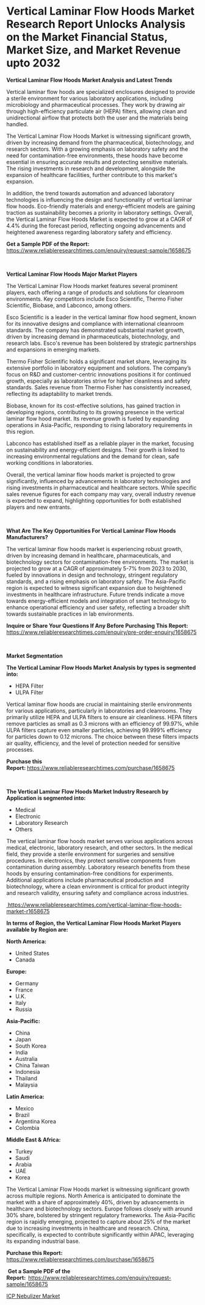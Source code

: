 <p><h1>Vertical Laminar Flow Hoods Market Research Report Unlocks Analysis on the Market Financial Status, Market Size, and Market Revenue upto 2032</h1></p><p><strong>Vertical Laminar Flow Hoods Market Analysis and Latest Trends</strong></p>
<p><p>Vertical laminar flow hoods are specialized enclosures designed to provide a sterile environment for various laboratory applications, including microbiology and pharmaceutical processes. They work by drawing air through high-efficiency particulate air (HEPA) filters, allowing clean and unidirectional airflow that protects both the user and the materials being handled.</p><p>The Vertical Laminar Flow Hoods Market is witnessing significant growth, driven by increasing demand from the pharmaceutical, biotechnology, and research sectors. With a growing emphasis on laboratory safety and the need for contamination-free environments, these hoods have become essential in ensuring accurate results and protecting sensitive materials. The rising investments in research and development, alongside the expansion of healthcare facilities, further contribute to this market's expansion.</p><p>In addition, the trend towards automation and advanced laboratory technologies is influencing the design and functionality of vertical laminar flow hoods. Eco-friendly materials and energy-efficient models are gaining traction as sustainability becomes a priority in laboratory settings. Overall, the Vertical Laminar Flow Hoods Market is expected to grow at a CAGR of 4.4% during the forecast period, reflecting ongoing advancements and heightened awareness regarding laboratory safety and efficiency.</p></p>
<p><strong>Get a Sample PDF of the Report:&nbsp;</strong> <a href="https://www.reliableresearchtimes.com/enquiry/request-sample/1658675?utm_campaign=2201&utm_medium=2&utm_source=Github&utm_content=ia&utm_term=08042025&utm_id=vertical-laminar-flow-hoods">https://www.reliableresearchtimes.com/enquiry/request-sample/1658675</a></p>
<p>&nbsp;</p>
<p><strong>Vertical Laminar Flow Hoods Major Market Players</strong></p>
<p><p>The Vertical Laminar Flow Hoods market features several prominent players, each offering a range of products and solutions for cleanroom environments. Key competitors include Esco Scientific, Thermo Fisher Scientific, Biobase, and Labconco, among others.</p><p>Esco Scientific is a leader in the vertical laminar flow hood segment, known for its innovative designs and compliance with international cleanroom standards. The company has demonstrated substantial market growth, driven by increasing demand in pharmaceuticals, biotechnology, and research labs. Esco's revenue has been bolstered by strategic partnerships and expansions in emerging markets.</p><p>Thermo Fisher Scientific holds a significant market share, leveraging its extensive portfolio in laboratory equipment and solutions. The company’s focus on R&D and customer-centric innovations positions it for continued growth, especially as laboratories strive for higher cleanliness and safety standards. Sales revenue from Thermo Fisher has consistently increased, reflecting its adaptability to market trends.</p><p>Biobase, known for its cost-effective solutions, has gained traction in developing regions, contributing to its growing presence in the vertical laminar flow hood market. Its revenue growth is fueled by expanding operations in Asia-Pacific, responding to rising laboratory requirements in this region.</p><p>Labconco has established itself as a reliable player in the market, focusing on sustainability and energy-efficient designs. Their growth is linked to increasing environmental regulations and the demand for clean, safe working conditions in laboratories.</p><p>Overall, the vertical laminar flow hoods market is projected to grow significantly, influenced by advancements in laboratory technologies and rising investments in pharmaceutical and healthcare sectors. While specific sales revenue figures for each company may vary, overall industry revenue is expected to expand, highlighting opportunities for both established players and new entrants.</p></p>
<p>&nbsp;</p>
<p><strong>What Are The Key Opportunities For Vertical Laminar Flow Hoods Manufacturers?</strong></p>
<p><p>The vertical laminar flow hoods market is experiencing robust growth, driven by increasing demand in healthcare, pharmaceuticals, and biotechnology sectors for contamination-free environments. The market is projected to grow at a CAGR of approximately 5-7% from 2023 to 2030, fueled by innovations in design and technology, stringent regulatory standards, and a rising emphasis on laboratory safety. The Asia-Pacific region is expected to witness significant expansion due to heightened investments in healthcare infrastructure. Future trends indicate a move towards energy-efficient models and integration of smart technology to enhance operational efficiency and user safety, reflecting a broader shift towards sustainable practices in lab environments.</p></p>
<p><strong>Inquire or Share Your Questions If Any Before Purchasing This Report:</strong> <a href="https://www.reliableresearchtimes.com/enquiry/pre-order-enquiry/1658675?utm_campaign=2201&utm_medium=2&utm_source=Github&utm_content=ia&utm_term=08042025&utm_id=vertical-laminar-flow-hoods">https://www.reliableresearchtimes.com/enquiry/pre-order-enquiry/1658675</a></p>
<p>&nbsp;</p>
<p><strong>Market Segmentation</strong></p>
<p><strong>The Vertical Laminar Flow Hoods Market Analysis by types is segmented into:</strong></p>
<p><ul><li>HEPA Filter</li><li>ULPA Filter</li></ul></p>
<p><p>Vertical laminar flow hoods are crucial in maintaining sterile environments for various applications, particularly in laboratories and cleanrooms. They primarily utilize HEPA and ULPA filters to ensure air cleanliness. HEPA filters remove particles as small as 0.3 microns with an efficiency of 99.97%, while ULPA filters capture even smaller particles, achieving 99.999% efficiency for particles down to 0.12 microns. The choice between these filters impacts air quality, efficiency, and the level of protection needed for sensitive processes.</p></p>
<p><strong>Purchase this Report:&nbsp;</strong><a href="https://www.reliableresearchtimes.com/purchase/1658675?utm_campaign=2201&utm_medium=2&utm_source=Github&utm_content=ia&utm_term=08042025&utm_id=vertical-laminar-flow-hoods">https://www.reliableresearchtimes.com/purchase/1658675</a></p>
<p>&nbsp;</p>
<p><strong>The Vertical Laminar Flow Hoods Market Industry Research by Application is segmented into:</strong></p>
<p><ul><li>Medical</li><li>Electronic</li><li>Laboratory Research</li><li>Others</li></ul></p>
<p><p>The vertical laminar flow hoods market serves various applications across medical, electronic, laboratory research, and other sectors. In the medical field, they provide a sterile environment for surgeries and sensitive procedures. In electronics, they protect sensitive components from contamination during assembly. Laboratory research benefits from these hoods by ensuring contamination-free conditions for experiments. Additional applications include pharmaceutical production and biotechnology, where a clean environment is critical for product integrity and research validity, ensuring safety and compliance across industries.</p></p>
<p><a href="https://www.reliableresearchtimes.com/vertical-laminar-flow-hoods-market-r1658675?utm_campaign=2201&utm_medium=2&utm_source=Github&utm_content=ia&utm_term=08042025&utm_id=vertical-laminar-flow-hoods">&nbsp;https://www.reliableresearchtimes.com/vertical-laminar-flow-hoods-market-r1658675</a></p>
<p><strong>In terms of Region, the Vertical Laminar Flow Hoods Market Players available by Region are:</strong></p>
<p>
    <p> <strong> North America: </strong>
        <ul>
            <li>United States</li>
            <li>Canada</li>
        </ul>
        </p> 
    <p> <strong> Europe: </strong>
        <ul>
            <li>Germany</li>
            <li>France</li>
            <li>U.K.</li>
            <li>Italy</li>
            <li>Russia</li>
        </ul>
        </p> 
    <p> <strong> Asia-Pacific: </strong>
        <ul>
            <li>China</li>
            <li>Japan</li>
            <li>South Korea</li>
            <li>India</li>
            <li>Australia</li>
            <li>China Taiwan</li>
            <li>Indonesia</li>
            <li>Thailand</li>
            <li>Malaysia</li>
        </ul>
        </p> 
    <p> <strong> Latin America: </strong>
        <ul>
            <li>Mexico</li>
            <li>Brazil</li>
            <li>Argentina Korea</li>
            <li>Colombia</li>
        </ul>
        </p> 
    <p> <strong> Middle East & Africa: </strong>
        <ul>
            <li>Turkey</li>
            <li>Saudi</li>
            <li>Arabia</li>
            <li>UAE</li>
            <li>Korea</li>
        </ul>
    </p>
    </p>
<p><p>The Vertical Laminar Flow Hoods market is witnessing significant growth across multiple regions. North America is anticipated to dominate the market with a share of approximately 40%, driven by advancements in healthcare and biotechnology sectors. Europe follows closely with around 30% share, bolstered by stringent regulatory frameworks. The Asia-Pacific region is rapidly emerging, projected to capture about 25% of the market due to increasing investments in healthcare and research. China, specifically, is expected to contribute significantly within APAC, leveraging its expanding industrial base.</p></p>
<p><strong>Purchase this Report: </strong><a href="https://www.reliableresearchtimes.com/purchase/1658675?utm_campaign=2201&utm_medium=2&utm_source=Github&utm_content=ia&utm_term=08042025&utm_id=vertical-laminar-flow-hoods">https://www.reliableresearchtimes.com/purchase/1658675</a></p>
<p>&nbsp;<strong>Get a Sample PDF of the Report:&nbsp;&nbsp;</strong><a href="https://www.reliableresearchtimes.com/enquiry/request-sample/1658675?utm_campaign=2201&utm_medium=2&utm_source=Github&utm_content=ia&utm_term=08042025&utm_id=vertical-laminar-flow-hoods">https://www.reliableresearchtimes.com/enquiry/request-sample/1658675</a></p>
<p><strong></strong></p>
<p><p><a href="https://github.com/gerdabatiskzv9/Market-Research-Report-List-1/blob/main/icp-nebulizer-market.md?utm_campaign=2201&utm_medium=2&utm_source=Github&utm_content=ia&utm_term=08042025&utm_id=vertical-laminar-flow-hoods">ICP Nebulizer Market</a></p></p>
